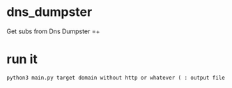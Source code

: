 # dns_dumpster
Get subs from Dns Dumpster =+
# run it 

	python3 main.py target domain without http or whatever ( : output file 
